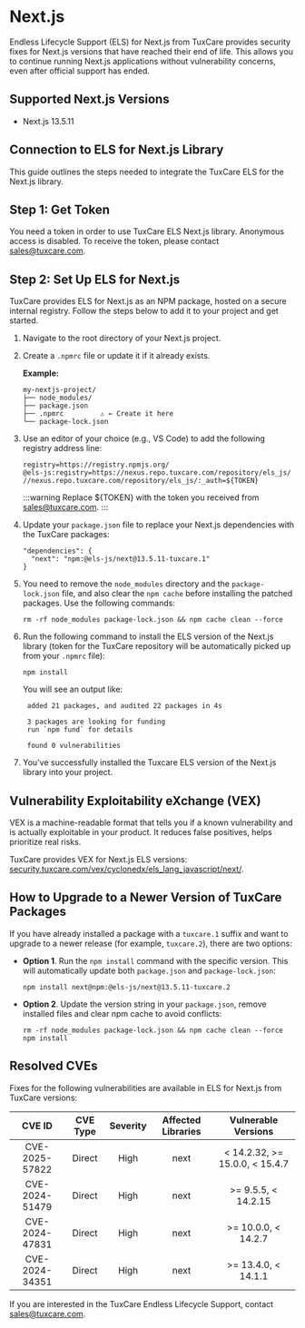 # Next.js

Endless Lifecycle Support (ELS) for Next.js from TuxCare provides security fixes for Next.js versions that have reached their end of life. This allows you to continue running Next.js applications without vulnerability concerns, even after official support has ended.

## Supported Next.js Versions

* Next.js 13.5.11

## Connection to ELS for Next.js Library

This guide outlines the steps needed to integrate the TuxCare ELS for the Next.js library.

## Step 1: Get Token

You need a token in order to use TuxCare ELS Next.js library. Anonymous access is disabled. To receive the token, please contact [sales@tuxcare.com](mailto:sales@tuxcare.com).

## Step 2: Set Up ELS for Next.js

TuxCare provides ELS for Next.js as an NPM package, hosted on a secure internal registry. Follow the steps below to add it to your project and get started.

1. Navigate to the root directory of your Next.js project.
2. Create a `.npmrc` file or update it if it already exists.

   **Example:**

   ```text
   my-nextjs-project/
   ├── node_modules/
   ├── package.json
   ├── .npmrc         ⚠️ ← Create it here
   └── package-lock.json
   ```

3. Use an editor of your choice (e.g., VS Code) to add the following registry address line:

   <CodeWithCopy>

   ```text
   registry=https://registry.npmjs.org/
   @els-js:registry=https://nexus.repo.tuxcare.com/repository/els_js/
   //nexus.repo.tuxcare.com/repository/els_js/:_auth=${TOKEN}
   ```

   </CodeWithCopy>

   :::warning
   Replace ${TOKEN} with the token you received from [sales@tuxcare.com](mailto:sales@tuxcare.com).
   :::

4. Update your `package.json` file to replace your Next.js dependencies with the TuxCare packages:

   <CodeWithCopy>

   ```text
   "dependencies": {
     "next": "npm:@els-js/next@13.5.11-tuxcare.1"
   }
   ```

   </CodeWithCopy>

5. You need to remove the `node_modules` directory and the `package-lock.json` file, and also clear the `npm cache` before installing the patched packages. Use the following commands:
   
   <CodeWithCopy>

   ```text
   rm -rf node_modules package-lock.json && npm cache clean --force
   ```

   </CodeWithCopy>

6. Run the following command to install the ELS version of the Next.js library (token for the TuxCare repository will be automatically picked up from your `.npmrc` file):

   <CodeWithCopy>

   ```text
   npm install
   ```

   </CodeWithCopy>

   You will see an output like:

   ```text
    added 21 packages, and audited 22 packages in 4s

    3 packages are looking for funding
    run `npm fund` for details
    
    found 0 vulnerabilities
   ```

7. You've successfully installed the Tuxcare ELS version of the Next.js library into your project.

## Vulnerability Exploitability eXchange (VEX) 

VEX is a machine-readable format that tells you if a known vulnerability and is actually exploitable in your product. It reduces false positives, helps prioritize real risks.

TuxCare provides VEX for Next.js ELS versions: [security.tuxcare.com/vex/cyclonedx/els_lang_javascript/next/](https://security.tuxcare.com/vex/cyclonedx/els_lang_javascript/next/).

## How to Upgrade to a Newer Version of TuxCare Packages

If you have already installed a package with a `tuxcare.1` suffix and want to upgrade to a newer release (for example, `tuxcare.2`), there are two options:

* **Option 1**. Run the `npm install` command with the specific version. This will automatically update both `package.json` and `package-lock.json`:

  <CodeWithCopy>

  ```text
  npm install next@npm:@els-js/next@13.5.11-tuxcare.2
  ```

  </CodeWithCopy>

* **Option 2**. Update the version string in your `package.json`, remove installed files and clear npm cache to avoid conflicts:

  <CodeWithCopy>

  ```text
  rm -rf node_modules package-lock.json && npm cache clean --force
  npm install
  ```

  </CodeWithCopy>

## Resolved CVEs

Fixes for the following vulnerabilities are available in ELS for Next.js from TuxCare versions:

|     CVE ID     | CVE Type | Severity | Affected Libraries |      Vulnerable Versions       |
|:--------------:| :------: |:--------:|:------------------:|:------------------------------:|
| CVE-2025-57822 | Direct   | High     |        next        | < 14.2.32, >= 15.0.0, < 15.4.7 |
| CVE-2024-51479 | Direct   | High     |        next        |      >= 9.5.5, < 14.2.15       |
| CVE-2024-47831 | Direct   | High     |        next        |      >= 10.0.0, < 14.2.7       |
| CVE-2024-34351 | Direct   | High     |        next        |      >= 13.4.0, < 14.1.1       |

If you are interested in the TuxCare Endless Lifecycle Support, contact [sales@tuxcare.com](mailto:sales@tuxcare.com).
